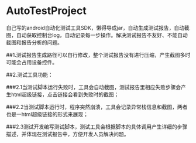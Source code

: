 # AutoTestProject
自己写的android自动化测试工具SDK，懒得导成jar，自动生成测试报告，自动截图，自动获取控制台log，自动记录每一步操作。解决测试报告不友好、不能自动截图和报告分析的问题。


##1.测试报告生成路径可以自行修改，整个测试报告没有进行压缩，产生截图多时可能会占用设备控件。


##2.测试工具功能：

###2.1当测试脚本运行失败时，工具会自动截图，测试报告里相应失败步骤会产生html超级链接，点击链接会看到失败时的截图；
                
                
###2.2当测试脚本运行时，程序突然崩溃，工具会记录异常栈信息和截图，两者也是一html超级链接的形式来展现；
                
                
###2.3测试开发编写测试脚本，测试工具会根据脚本的具体调用产生详细的步骤描述，并体现在测试报告中，方便开发人员解决问题。

